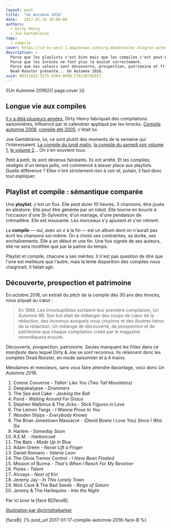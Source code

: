 ```yaml
---
layout: post
title:  "Un Automne 2016"
date:   2017-01-10 10:00:00
authors:
  - Dirty Henry
  - Joe Gantdelaine
tags:
  - compile
cover: https://s3-eu-west-1.amazonaws.com/org.deadrooster.blog/un-automne-2016.jpg
description: >
  Parce que les playlists c'est bien mais que les compiles c'est peut-être mieux.
  Parce que les Inrocks ne font plus le boulot correctement.
  Parce que nos valeurs sont découverte, prospection, patrimoine et frites.
  Dead Rooster présente... Un Automne 2016.
uuid: 9D311812-5275-4204-8E6B-17813076EEF2
---
```


![Un Automne 2016]({{ page.cover }})

## Longue vie aux compiles

[Il y a déjà plusieurs années][compilations], Dirty Henry fabriquait des
compilations saisonnières, influencé par le calendrier appliqué par les Inrocks.
[Compile automne 2008][automne-2008], [compile été 2005][ete-2005], c'était lui.

Joe Gantdelaine, lui, ce sont plutôt des moments de la semaine qui
l'intéressaient. [La compile du lundi matin][lundi-matin], [la compile du
samedi soir volume 1][samedi-soir-1], [le volume 2][samedi-soir-2]… On s'en souvient tous.

Petit à petit, ils sont devenus fainéants. Ils ont arrêté. Et les compiles,
vestiges d'un temps jadis, ont commencé à laisser place aux playlists. Quelle
différence ? Elles n'ont strictement rien à voir et, putain, il faut donc tout
expliquer.

## Playlist et compile : sémantique comparée

Une **playlist**, c'est un flux. Elle peut durer 10 heures, 3 chansons, être
jouée en aléatoire. Elle peut être générée par un robot. Elle tourne en boucle à
l'occasion d'une St-Sylvestre, d'un mariage, d'une pendaison de crémaillère.
Elle est mouvante. Les morceaux s'y ajoutent et s'en retirent.

La **compile** — oui, avec un *e* à la fin — est un album dont on n'aurait pas
écrit les chansons soi-même. On a choisi ses contraintes, sa durée, ses
enchaînements. Elle a un début et une fin. Une fois signée de ses auteurs, elle
ne sera modifiée que par la patine du temps.

Playlist et compile, chacune a ses mérites. Il n'est pas question de dire que
l'une est meilleure que l'autre, mais la lente disparition des compiles nous
chagrinait. Il fallait agir.

## Découverte, prospection et patrimoine

En octobre 2016, un extrait du pitch de la compile des 30 ans des Inrocks, nous
piquait au cœur :

> En 1988, Les Inrockuptibles sortaient leur première compilation, Un Automne 88.
> Son but était de mélanger des coups de cœur de la rédaction, des
> inconnus auxquels nous croyions et des illustres héros de la rédaction. Un
> mélange de découverte, de prospection et de patrimoine que chaque compilation
> créée par le magazine revendiquera ensuite.

Découverte, prospection, patrimoine. Seules manquent les frites dans ce
*manifeste* dans lequel Dirty & Joe se sont reconnus. Ils relancent donc les
compiles Dead Rooster, en mode saisonnier et à 4 mains.

Mesdames et messieurs, sans vous faire attendre davantage, voici donc *Un
Automne 2016*.

<div id='automne-2016-playlist'
     class="dr-playlist"
     dr-spotify-id="65xZgjViHqBXVtecuyisTv"
     dr-spotify-user="guiguilele">
</div>

1. Connie Converse - *Talkin' Like You (Two Tall Mountains)*
1. Deepakalypse - *Drummers*
1. The Sea and Cake - *Jacking the Ball*
1. Pond - *Waiting Around For Grace*
1. Stephen Malkmus & The Jicks - *Stick Figures in Love*
1. The Lemon Twigs - *I Wanna Prove to You*
1. Wooden Shjips - *Everybody Knows*
1. The Brian Jonestown Massacre - *(David Bowie I Love You) Since I Was Six*
1. Harlem - *Someday Soon*
1. R.E.M. - *Harborcoat*
1. The Bats - *Made Up In Blue*
1. Adam Green - *Never Lift a Finger*
1. Daniel Romano - *Valerie Leon*
1. The Olivia Tremor Control - *I Have Been Floated*
1. Mission of Burma - *That's When I Reach For My Revolver*
1. Pixies - *Talent*
1. Alvvays - *Next of Kin*
1. Jeremy Jay - *In This Lonely Town*
1. Nick Cave & The Bad Seeds - *Rings of Saturn*
1. Jeremy & The Harlequins - *Into the Night*

Par ici pour la [face B][faceB].

[Illustration par @christhebarker][cover]

[compilations]: http://www.deadrooster.org/-Les-compiles-
[automne-2008]: http://www.deadrooster.org/Compile-automne-2008
[ete-2005]: http://www.deadrooster.org/Compile-ete-2005
[lundi-matin]: http://www.deadrooster.org/La-compile-du-lundi-matin
[samedi-soir-1]: http://www.deadrooster.org/La-compile-du-samedi-soir-volume-1
[samedi-soir-2]: http://www.deadrooster.org/La-compile-du-samedi-soir-volume-2
[cover]: https://twitter.com/christhebarker/status/815342375354662912
[faceB]: {% post_url 2017-01-17-compile-automne-2016-face-B %}
